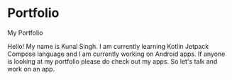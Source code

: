 # Portfolio
My Portfolio

Hello! My name is Kunal Singh.
I am currently learning Kotlin Jetpack Compose language and I am currently working on Android apps. 
If anyone is looking at my portfolio please do check out my apps. 
So let's talk and work on an app. 
